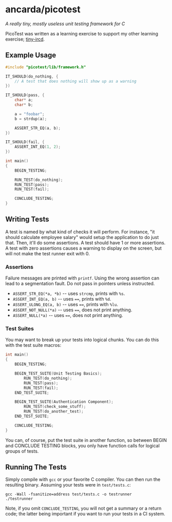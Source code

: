 # ancarda/picotest

_A really tiny, mostly useless unit testing framework for C_

PicoTest was written as a learning exercise to support my other learning
exercise; [tiny-ircd](https://github.com/ancarda/tiny-ircd).

## Example Usage

```c
#include "picotest/lib/framework.h"

IT_SHOULD(do_nothing, {
    // A test that does nothing will show up as a warning
})

IT_SHOULD(pass, {
    char* a;
    char* b;

    a = "foobar";
    b = strdup(a);

    ASSERT_STR_EQ(a, b);
})

IT_SHOULD(fail, {
    ASSERT_INT_EQ(1, 2);
})

int main()
{
    BEGIN_TESTING;

    RUN_TEST(do_nothing);
    RUN_TEST(pass);
    RUN_TEST(fail);

    CONCLUDE_TESTING;
}
```

## Writing Tests

A test is named by what kind of checks it will perform. For instance, "it
should calculate employee salary" would setup the application to do just that.
Then, it'll do some assertions. A test should have 1 or more assertions. A
test with zero assertions causes a warning to display on the screen, but will
not make the test runner exit with 0.

### Assertions

Failure messages are printed with `printf`. Using the wrong assertion can lead
to a segmentation fault. Do not pass in pointers unless instructed.

 * `ASSERT_STR_EQ(*a, *b)` -- uses `strcmp`, prints with `%s`.
 * `ASSERT_INT_EQ(a, b)`   -- uses `==`, prints with `%d`.
 * `ASSERT_ULONG_EQ(a, b)` -- uses `==`, prints with `%lu`.
 * `ASSERT_NOT_NULL(*a)`   -- uses `==`, does not print anything.
 * `ASSERT_NULL(*a)`       -- uses `==`, does not print anything.

### Test Suites

You may want to break up your tests into logical chunks. You can do this with
the test suite macros:

```c
int main()
{
    BEGIN_TESTING;

    BEGIN_TEST_SUITE(Unit Testing Basics);
        RUN_TEST(do_nothing);
        RUN_TEST(pass);
        RUN_TEST(fail);
    END_TEST_SUITE;

    BEGIN_TEST_SUITE(Authentication Component);
        RUN_TEST(check_some_stuff);
        RUN_TEST(do_another_test);
    END_TEST_SUITE;

    CONCLUDE_TESTING;
}
```

You can, of course, put the test suite in another function, so between BEGIN
and CONCLUDE TESTING blocks, you only have function calls for logical groups
of tests.

## Running The Tests

Simply compile with `gcc` or your favorite C compiler. You can then run the
resulting binary. Assuming your tests were in `test/tests.c`:

    gcc -Wall -fsanitize=address test/tests.c -o testrunner
    ./testrunner

Note, if you omit `CONCLUDE_TESTING`, you will not get a summary or a return
code; the latter being important if you want to run your tests in a CI system.
